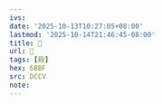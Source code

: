 ```yaml
---
ivs:
date: '2025-10-13T10:27:05+08:00'
lastmod: '2025-10-14T21:46:45-08:00'
title: 􀝜
url: 􀝜
tags: [殿]
hex: 6BBF
src: DCCV
note:
---
```

